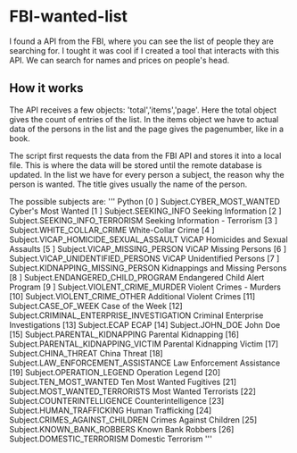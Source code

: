 # FBI-wanted-list
I found a API from the FBI, where you can see the list of people they are searching for. I tought it was cool if I created a tool that interacts with this API. We can search for names and prices on people's head.

## How it works
The API receives a few objects: 'total','items','page'. Here the total object gives the count of 
entries of the list. In the items object we have to actual data of the persons in the list and the
page gives the pagenumber, like in a book.  

The script first requests the data from the FBI API and stores it into a local file. This is where
the data will be stored until the remote database is updated. In the list we have for every person
a subject, the reason why the person is wanted. The title gives usually the name of the person.  

The possible subjects are:
''' Python
[0 ] Subject.CYBER_MOST_WANTED                     Cyber's Most Wanted
[1 ] Subject.SEEKING_INFO                          Seeking Information
[2 ] Subject.SEEKING_INFO_TERRORISM                Seeking Information - Terrorism
[3 ] Subject.WHITE_COLLAR_CRIME                    White-Collar Crime
[4 ] Subject.VICAP_HOMICIDE_SEXUAL_ASSAULT         ViCAP Homicides and Sexual Assaults
[5 ] Subject.VICAP_MISSING_PERSON                  ViCAP Missing Persons
[6 ] Subject.VICAP_UNIDENTIFIED_PERSONS            ViCAP Unidentified Persons
[7 ] Subject.KIDNAPPING_MISSING_PERSON             Kidnappings and Missing Persons
[8 ] Subject.ENDANGERED_CHILD_PROGRAM              Endangered Child Alert Program
[9 ] Subject.VIOLENT_CRIME_MURDER                  Violent Crimes - Murders
[10] Subject.VIOLENT_CRIME_OTHER                   Additional Violent Crimes
[11] Subject.CASE_OF_WEEK                          Case of the Week
[12] Subject.CRIMINAL_ENTERPRISE_INVESTIGATION     Criminal Enterprise Investigations
[13] Subject.ECAP                                  ECAP
[14] Subject.JOHN_DOE                              John Doe
[15] Subject.PARENTAL_KIDNAPPING                   Parental Kidnapping
[16] Subject.PARENTAL_KIDNAPPING_VICTIM            Parental Kidnapping Victim
[17] Subject.CHINA_THREAT                          China Threat
[18] Subject.LAW_ENFORCEMENT_ASSISTANCE            Law Enforcement Assistance
[19] Subject.OPERATION_LEGEND                      Operation Legend
[20] Subject.TEN_MOST_WANTED                       Ten Most Wanted Fugitives
[21] Subject.MOST_WANTED_TERRORISTS                Most Wanted Terrorists
[22] Subject.COUNTERINTELLIGENCE                   Counterintelligence
[23] Subject.HUMAN_TRAFFICKING                     Human Trafficking
[24] Subject.CRIMES_AGAINST_CHILDREN               Crimes Against Children
[25] Subject.KNOWN_BANK_ROBBERS                    Known Bank Robbers
[26] Subject.DOMESTIC_TERRORISM                    Domestic Terrorism
'''
